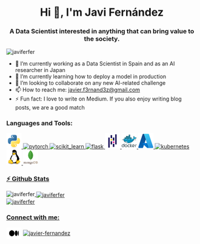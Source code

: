<h1 align="center">Hi 👋, I'm Javi Fernández</h1>
<h3 align="center">A Data Scientist interested in anything that can bring value to the society.</h3>

<p align="left"> <img src="https://komarev.com/ghpvc/?username=javiferfer&label=Profile%20views&color=0e75b6&style=flat" alt="javiferfer" /> </p>

- 🔭 I’m currently working as a Data Scientist in Spain and as an AI researcher in Japan
- 🌱 I’m currently learning how to deploy a model in production
- 👯 I’m looking to collaborate on any new AI-related challenge
- 📫 How to reach me: javier.f3rnand3z@gmail.com
- ⚡ Fun fact: I love to write on Medium. If you also enjoy writing blog posts, we are a good match


<h3 align="left">Languages and Tools:</h3>
<p align="left">
    <a href="https://www.python.org" target="_blank" rel="noreferrer"> <img src="https://raw.githubusercontent.com/devicons/devicon/master/icons/python/python-original.svg" alt="python" width="40" height="40"/> </a> 
  <a href="https://pytorch.org/" target="_blank" rel="noreferrer"> <img src="https://www.vectorlogo.zone/logos/pytorch/pytorch-icon.svg" alt="pytorch" width="40" height="40"/> </a> 
  <a href="https://scikit-learn.org/" target="_blank" rel="noreferrer"> <img src="https://upload.wikimedia.org/wikipedia/commons/0/05/Scikit_learn_logo_small.svg" alt="scikit_learn" width="40" height="40"/> </a> 
    <a href="https://flask.palletsprojects.com/" target="_blank" rel="noreferrer"> <img src="https://www.vectorlogo.zone/logos/pocoo_flask/pocoo_flask-icon.svg" alt="flask" width="40" height="40"/> </a>
    <a href="https://pandas.pydata.org/" target="_blank" rel="noreferrer"> <img src="https://raw.githubusercontent.com/devicons/devicon/2ae2a900d2f041da66e950e4d48052658d850630/icons/pandas/pandas-original.svg" alt="pandas" width="40" height="40"/> </a> 
  <a href="https://www.docker.com/" target="_blank" rel="noreferrer"> <img src="https://raw.githubusercontent.com/devicons/devicon/master/icons/docker/docker-original-wordmark.svg" alt="docker" width="40" height="40"/> </a> 
  <a href="https://azure.microsoft.com/" target="_blank" rel="noreferrer"> <img src="https://github.com/devicons/devicon/blob/master/icons/azure/azure-original.svg" alt="azure" width="40" height="40"/> </a> 
  <a href="https://kubernetes.io" target="_blank" rel="noreferrer"> <img src="https://www.vectorlogo.zone/logos/kubernetes/kubernetes-icon.svg" alt="kubernetes" width="40" height="40"/> </a>
  <a href="https://www.linux.org/" target="_blank" rel="noreferrer"> <img src="https://raw.githubusercontent.com/devicons/devicon/master/icons/linux/linux-original.svg" alt="linux" width="40" height="40"/> </a> 
  <a href="https://www.mongodb.com/" target="_blank" rel="noreferrer"> <img src="https://raw.githubusercontent.com/devicons/devicon/master/icons/mongodb/mongodb-original-wordmark.svg" alt="mongodb" width="40" height="40"/> 


<h3>⚡ Github Stats</h3>

<div style="Display: block;"><img align="left" src="https://github-readme-stats.vercel.app/api/top-langs?username=javiferfer&show_icons=true&locale=en&layout=compact&hide=jupyter%20notebook" alt="javiferfer" /></div>

<div style="Display: block;">&nbsp;<img align="center" src="https://github-readme-stats.vercel.app/api?username=javiferfer&show_icons=true&locale=en" alt="javiferfer" /></div>

<div style="Display: block;"><img align="center" src="https://github-readme-streak-stats.herokuapp.com/?user=javiferfer&" alt="javiferfer" /></div>


<h3 align="left">Connect with me:</h3>
<p align="left">
<a href="https://javiferfer.medium.com/" target="blank"><img align="center" src="https://github.com/Medium/medium-logos/blob/master/03_Symbol/01_Black/SVG/Artboard%201.svg" alt="javiferfer" height="30" width="40" /></a>
<a href="https://www.linkedin.com/in/javier-fernández-fernández-b91684b6/" target="blank"><img align="center" src="https://raw.githubusercontent.com/rahuldkjain/github-profile-readme-generator/master/src/images/icons/Social/linked-in-alt.svg" alt="javier-fernandez" height="30" width="40" /></a>
</p>
